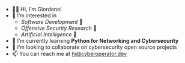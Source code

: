 - 👨‍💻 Hi, I’m Giordano!
- 👀 I’m interested in
  - *Software Development* 🦕
  - *Offensive Security Research* 🦖
  - *Artificial Intelligence* 🤖
- 🌱 I’m currently learning **Python for Networking and Cybersecurity**
- 💞️ I’m looking to collaborate on cybersecurity open source projects 
- 📫 You can reach me at hi@cyberoperator.dev

<!---
Yoryov/Yoryov is a ✨ special ✨ repository because its `README.md` (this file) appears on your GitHub profile.
You can click the Preview link to take a look at your changes.
--->
